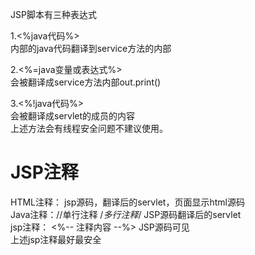 JSP脚本有三种表达式

1.<%java代码%>  
内部的java代码翻译到service方法的内部  

2.<%=java变量或表达式%>  
会被翻译成service方法内部out.print()  

3.<%!java代码%>  
会被翻译成servlet的成员的内容  
上述方法会有线程安全问题不建议使用。


# JSP注释
HTML注释：<!-- 注释内容 --> jsp源码，翻译后的servlet，页面显示html源码  
Java注释：//单行注释         /*多行注释*/     JSP源码翻译后的servlet  
jsp注释： <%-- 注释内容 --%>                JSP源码可见  
上述jsp注释最好最安全
